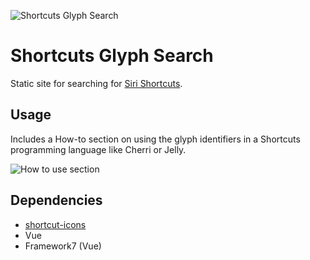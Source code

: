 ![Shortcuts Glyph Search](https://github.com/electrikmilk/shortcuts-glyph-search/assets/4368524/ebd77542-61fa-49ae-b6a6-3d098b8eeb8a)

# Shortcuts Glyph Search

Static site for searching for <a href="https://apps.apple.com/us/app/shortcuts/id1462947752" target="_blank" rel="noopener noreferrer">Siri Shortcuts</a>.

## Usage

Includes a How-to section on using the glyph identifiers in a Shortcuts programming language like Cherri or Jelly.

![How to use section](https://github.com/electrikmilk/shortcuts-glyph-search/assets/4368524/f225dc54-c096-4ba5-ad0e-b1c8e1e660d7)

## Dependencies

- [shortcut-icons](https://github.com/atnbueno/shortcut-icons)
- Vue
- Framework7 (Vue)
